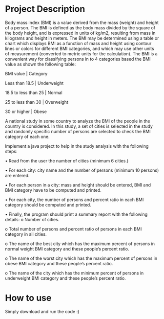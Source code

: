 # Project Description

Body mass index (BMI) is a value derived from the mass (weight) and height of a person. The BMI 
is defined as the body mass divided by the square of the body height, and is expressed in units of kg/m2, 
resulting from mass in kilograms and height in meters. The BMI may be determined using a table or chart 
which displays BMI as a function of mass and height using contour lines or colors for different BMI 
categories, and which may use other units of measurement (converted to metric units for the 
calculation). The BMI is a convenient way for classifying persons in to 4 categories based the BMI value 
as shown the following table:

   BMI value         |    Category    
   
Less than 18.5       |   Underweight   

18.5 to less than 25 |   Normal

25 to less than 30   |   Overweight

30 or higher         |   Obese

A national study in some country to analyze the BMI of the people in the country is considered. In this 
study, a set of cities is selected in the study and randomly specific number of persons are selected to 
check the BMI category of each one. 

Implement a java project to help in the study analysis with the following steps:

• Read from the user the number of cities (minimum 6 cities.)

• For each city: city name and the number of persons (minimum 10 persons) are entered.

• For each person in a city: mass and height should be entered, BMI and BMI category have to be 
computed and printed.

• For each city, the number of persons and percent ratio in each BMI category should be computed 
and printed.

• Finally, the program should print a summary report with the following details:
o Number of cities.

o Total number of persons and percent ratio of persons in each BMI category in all cities.

o The name of the best city which has the maximum percent of persons in normal weight
BMI category and these people’s percent ratio. 

o The name of the worst city which has the maximum percent of persons in obese BMI
category and these people’s percent ratio.

o The name of the city which has the minimum percent of persons in underweight BMI 
category and these people’s percent ratio.

# How to use

Simply download and run the code :)
